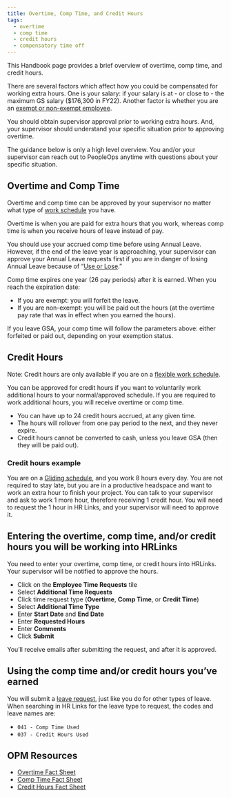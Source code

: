 ```yaml
---
title: Overtime, Comp Time, and Credit Hours
tags:
  - overtime
  - comp time
  - credit hours
  - compensatory time off
---
```


This Handbook page provides a brief overview of overtime, comp time, and credit hours.

There are several factors which affect how you could be compensated for working extra hours. One is your salary: if your salary is at - or close to - the maximum GS salary ($176,300 in FY22). Another factor is whether you are an [exempt or non-exempt employee](https://www.dol.gov/sites/dolgov/files/WHD/legacy/files/fs17a_overview.pdf).

You should obtain supervisor approval prior to working extra hours. And, your supervisor should understand your specific situation prior to approving overtime.

The guidance below is only a high level overview. You and/or your supervisor can reach out to PeopleOps anytime with questions about your specific situation.

## Overtime and Comp Time

Overtime and comp time can be approved by your supervisor no matter what type of [work schedule](https://docs.google.com/document/d/1mz2QNcy5GDITEZ1FFKG_gRlyPRTygYLiGsYWPJ6zXjA/edit#) you have.

Overtime is when you are paid for extra hours that you work, whereas comp time is when you receive hours of leave instead of pay.

You should use your accrued comp time before using Annual Leave. However, if the end of the leave year is approaching, your supervisor can approve your Annual Leave requests first if you are in danger of losing Annual Leave because of “[Use or Lose]({{site.baseurl}}/travel-and-leave/leave/#annual-leave).”

Comp time expires one year (26 pay periods) after it is earned. When you reach the expiration date:

- If you are exempt: you will forfeit the leave.
- If you are non-exempt: you will be paid out the hours (at the overtime pay rate that was in effect when you earned the hours).

If you leave GSA, your comp time will follow the parameters above: either forfeited or paid out, depending on your exemption status.

## Credit Hours

Note: Credit hours are only available if you are on a [flexible work schedule](https://docs.google.com/document/d/1mz2QNcy5GDITEZ1FFKG_gRlyPRTygYLiGsYWPJ6zXjA/edit#heading=h.pzfowma3jb4c).

You can be approved for credit hours if you want to voluntarily work additional hours to your normal/approved schedule. If you are required to work additional hours, you will receive overtime or comp time.

- You can have up to 24 credit hours accrued, at any given time.
- The hours will rollover from one pay period to the next, and they never expire.
- Credit hours cannot be converted to cash, unless you leave GSA (then they will be paid out).

### Credit hours example

You are on a [Gliding schedule](https://docs.google.com/document/d/1mz2QNcy5GDITEZ1FFKG_gRlyPRTygYLiGsYWPJ6zXjA/edit#heading=h.jg1qatn3okhs), and you work 8 hours every day. You are not required to stay late, but you are in a productive headspace and want to work an extra hour to finish your project. You can talk to your supervisor and ask to work 1 more hour, therefore receiving 1 credit hour. You will need to request the 1 hour in HR Links, and your supervisor will need to approve it.

## Entering the overtime, comp time, and/or credit hours you will be working into HRLinks

You need to enter your overtime, comp time, or credit hours into HRLinks. Your supervisor will be notified to approve the hours.

- Click on the **Employee Time Requests** tile
- Select **Additional Time Requests**
- Click time request type (**Overtime**, **Comp Time**, or **Credit Time**)
- Select **Additional Time Type**
- Enter **Start Date** and **End Date**
- Enter **Requested Hours**
- Enter **Comments**
- Click **Submit**

You’ll receive emails after submitting the request, and after it is approved.

## Using the comp time and/or credit hours you’ve earned

You will submit a [leave request]({{site.baseurl}}/travel-and-leave/leave/#entering-a-leave-request), just like you do for other types of leave. When searching in HR Links for the leave type to request, the codes and leave names are:

- `041 - Comp Time Used`
- `037 - Credit Hours Used`

## OPM Resources

- [Overtime Fact Sheet](https://www.opm.gov/policy-data-oversight/pay-leave/pay-administration/fact-sheets/overtime-pay-title-5/)
- [Comp Time Fact Sheet](https://www.opm.gov/policy-data-oversight/pay-leave/pay-administration/fact-sheets/compensatory-time-off/)
- [Credit Hours Fact Sheet](https://www.opm.gov/policy-data-oversight/pay-leave/work-schedules/fact-sheets/credit-hours-under-a-flexible-work-schedule/)
